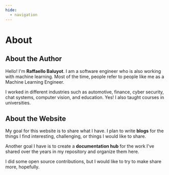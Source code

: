 ```yaml
---
hide:
  - navigation
---
```


# About

## About the Author

Hello! I'm **Raffaello Baluyot**. I am a software engineer who is also working 
with machine learning. Most of the time, people refer to people like me as a
Machine Learning Engineer.

I worked in different industries such as automotive, finance, cyber security,
chat systems, computer vision, and education. Yes! I also taught courses in
universities.

## About the Website

My goal for this website is to share what I have. I plan to write **blogs** 
for the things I find interesting, challenging, or things I would like to 
share.

Another goal I have is to create a **documentation hub** for the work I've 
shared over the years in my repository and organize them here.

I did some open source contributions, but I would like to try to make share
more, hopefully.
